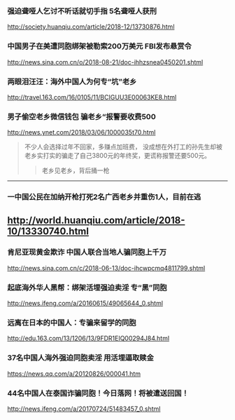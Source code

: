 ### 强迫聋哑人乞讨不听话就切手指 5名聋哑人获刑
http://society.huanqiu.com/article/2018-12/13730876.html
### 中国男子在美遭同胞绑架被勒索200万美元 FBI发布悬赏令
http://news.sina.com.cn/o/2018-08-21/doc-ihhzsnea0450201.shtml
### 两眼泪汪汪：海外中国人为何专“坑”老乡
http://travel.163.com/16/0105/11/BCIGUU3E00063KE8.html
### 男子偷空老乡微信钱包 骗老乡“报警要收费500
http://news.ynet.com/2018/03/06/1000035t70.html
>不少人会选择过年不回家，多赚点加班费，
>没成想在外打工的孙先生却被老乡实打实的骗走了自己3800元的年终奖，更谎称报警还要500元。
>>老乡见老乡，背后捅一枪
---
### 一中国公民在加纳开枪打死2名广西老乡并重伤1人，目前在逃
http://world.huanqiu.com/article/2018-10/13330740.html
---
### 肯尼亚现黄金欺诈 中国人联合当地人骗同胞上千万
http://news.sina.com.cn/c/2018-06-13/doc-ihcwpcmq4811799.shtml
### 起底海外华人黑帮：绑架活埋强迫卖淫 专“黑”同胞
http://news.ifeng.com/a/20160615/49065644_0.shtml
### 远离在日本的中国人：专骗来留学的同胞
http://edu.163.com/13/1206/13/9FDR1EIQ00294J84.html
### 37名中国人海外强迫同胞卖淫 用活埋逼取赎金
https://news.qq.com/a/20120826/000041.htm
### 44名中国人在泰国诈骗同胞！今日落网！将被遣送回国！
http://news.ifeng.com/a/20170724/51483457_0.shtml